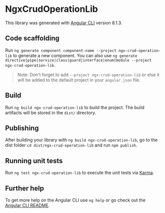 # NgxCrudOperationLib

This library was generated with [Angular CLI](https://github.com/angular/angular-cli) version 8.1.3.

## Code scaffolding

Run `ng generate component component-name --project ngx-crud-operation-lib` to generate a new component. You can also use `ng generate directive|pipe|service|class|guard|interface|enum|module --project ngx-crud-operation-lib`.
> Note: Don't forget to add `--project ngx-crud-operation-lib` or else it will be added to the default project in your `angular.json` file. 

## Build

Run `ng build ngx-crud-operation-lib` to build the project. The build artifacts will be stored in the `dist/` directory.

## Publishing

After building your library with `ng build ngx-crud-operation-lib`, go to the dist folder `cd dist/ngx-crud-operation-lib` and run `npm publish`.

## Running unit tests

Run `ng test ngx-crud-operation-lib` to execute the unit tests via [Karma](https://karma-runner.github.io).

## Further help

To get more help on the Angular CLI use `ng help` or go check out the [Angular CLI README](https://github.com/angular/angular-cli/blob/master/README.md).
